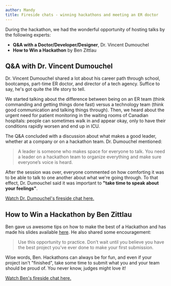 ```yaml
---
author: Mandy
title: Fireside chats - winning hackathons and meeting an ER doctor
---
```


During the hackathon, we had the wonderful opportunity of hosting talks by the following experts:
- **Q&A with a Doctor/Developer/Designer**, Dr. Vincent Dumouchel
- **How to Win a Hackathon** by Ben Zittlau

## Q&A with Dr. Vincent Dumouchel

Dr. Vincent Dumouchel shared a lot about his career path through school, bootcamps, part-time ER doctor, and director of a tech agency.  Suffice to say, he's got quite the life story to tell.

We started talking about the difference between being on an ER team (think commanding and getting things done fast) versus a technology team (think good communication and talking things through). Then, we heard about the urgent need for patient monitoring in the waiting rooms of Canadian hospitals: people can sometimes walk in and appear okay, only to have their conditions rapidly worsen and end up in ICU.

The Q&A concluded with a discussion about what makes a good leader, whether at a company or on a hackathon team. Dr. Dumouchel mentioned:

> A leader is someone who makes space for everyone to talk. You need a leader on a hackathon team to organize everything and make sure everyone’s voice is heard.

After the session was over, everyone commented on how comforting it was to be able to talk to one another about what we're going through. To that effect, Dr. Dumouchel said it was important to **"take time to speak about your feelings"**.

[Watch Dr. Dumouchel's fireside chat here.](https://drive.google.com/file/d/1d9DqFb6jf-LSQS3wMJIVzVOHmDICsI9d/view?usp=sharing)

## How to Win a Hackathon by Ben Zittlau

Ben gave us awesome tips on how to make the best of a Hackathon and has made his slides available [here](https://tinyurl.com/how-to-win-a-hackathon).  He also shared some encouragement: 

> Use this opportunity to practice. Don’t wait until you believe you have the best project you’ve ever done to make your first submission.

Wise words, Ben.  Hackathons can always be for fun, and even if your project isn't "finished", take some time to submit what you and your team should be proud of. You never know, judges might love it!

[Watch Ben's fireside chat here.](https://drive.google.com/file/d/10dwmVjikk5xBmI_E7R_GR5DwQLcpYgST/view?usp=sharing)
